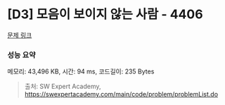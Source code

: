 # [D3] 모음이 보이지 않는 사람 - 4406 

[문제 링크](https://swexpertacademy.com/main/code/problem/problemDetail.do?contestProbId=AWNcD_66pUEDFAV8) 

### 성능 요약

메모리: 43,496 KB, 시간: 94 ms, 코드길이: 235 Bytes



> 출처: SW Expert Academy, https://swexpertacademy.com/main/code/problem/problemList.do